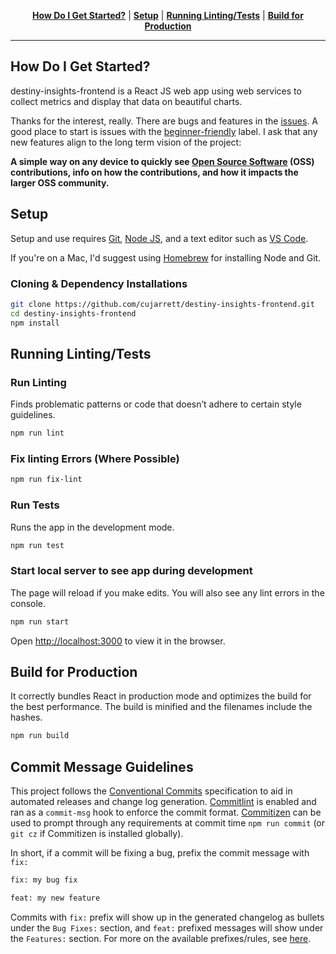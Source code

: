 <p align="center" class="toc">
   <strong><a href="#how-do-i-get-started">How Do I Get Started?</a></strong>
   |
  <strong><a href="#setup">Setup</a></strong>
   |
   <strong><a href="#running-lintingtests">Running Linting/Tests</a></strong>
   |
   <strong><a href="#build-for-production">Build for Production</a></strong>
</p>

---

## How Do I Get Started?

destiny-insights-frontend is a React JS web app using web services to collect metrics and display
that data on beautiful charts.

Thanks for the interest, really. There are bugs and features in the [issues](https://github.com/cujarrett/destiny-insights-frontend/issues).
A good place to start is issues with the [beginner-friendly](https://github.com/cujarrett/destiny-insights-frontend/issues?q=is%3Aissue+is%3Aopen+label%3Abeginner-friendly)
label. I ask that any new features align to the long term vision of the project:

**A simple way on any device to quickly see [Open Source Software](https://en.wikipedia.org/wiki/Open-source_software)
(OSS) contributions, info on how the contributions, and how it impacts the larger OSS community.**

## Setup

Setup and use requires [Git](https://git-scm.com/),
[Node JS](https://nodejs.org/en/), and a text editor such as
[VS Code](https://code.visualstudio.com/).

If you're on a Mac, I'd suggest using [Homebrew](https://brew.sh/) for installing Node and Git.

### Cloning & Dependency Installations

```sh
git clone https://github.com/cujarrett/destiny-insights-frontend.git
cd destiny-insights-frontend
npm install
```

## Running Linting/Tests

### Run Linting

Finds problematic patterns or code that doesn’t adhere to certain style guidelines.

```sh
npm run lint
```

### Fix linting Errors (Where Possible)

```sh
npm run fix-lint
```

### Run Tests

Runs the app in the development mode.

```sh
npm run test
```

### Start local server to see app during development

The page will reload if you make edits. You will also see any lint errors in the console.

```sh
npm run start
```

Open [http://localhost:3000](http://localhost:3000) to view it in the browser.

## Build for Production

It correctly bundles React in production mode and optimizes the build for the best performance.
The build is minified and the filenames include the hashes.

```sh
npm run build
```

## Commit Message Guidelines

This project follows the [Conventional Commits](https://www.conventionalcommits.org/en/v1.0.0-beta.3/)
specification to aid in automated releases and change log generation. [Commitlint](https://github.com/conventional-changelog/commitlint)
is enabled and ran as a `commit-msg` hook to enforce the commit format.
[Commitizen](http://commitizen.github.io/cz-cli/) can be used to prompt through any requirements at
commit time `npm run commit` (or `git cz` if Commitizen is installed globally).

In short, if a commit will be fixing a bug, prefix the commit message with `fix:`

```sh
fix: my bug fix
```

```sh
feat: my new feature
```

Commits with `fix:` prefix will show up in the generated changelog as bullets under the `Bug Fixes:`
section, and `feat:` prefixed messages will show under the `Features:` section. For more on the
available prefixes/rules, see [here](https://github.com/conventional-changelog/commitlint/tree/master/%40commitlint/config-conventional#rules).
